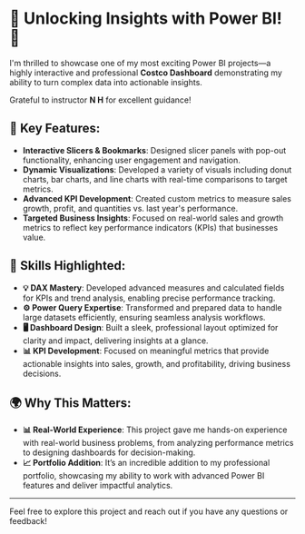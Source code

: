 # 🚀 Unlocking Insights with Power BI! 🚀

I'm thrilled to showcase one of my most exciting Power BI projects—a highly interactive and professional **Costco Dashboard** demonstrating my ability to turn complex data into actionable insights.

Grateful to instructor **N H** for excellent guidance!

## 🌟 Key Features:

- **Interactive Slicers & Bookmarks**: Designed slicer panels with pop-out functionality, enhancing user engagement and navigation.
- **Dynamic Visualizations**: Developed a variety of visuals including donut charts, bar charts, and line charts with real-time comparisons to target metrics.
- **Advanced KPI Development**: Created custom metrics to measure sales growth, profit, and quantities vs. last year's performance.
- **Targeted Business Insights**: Focused on real-world sales and growth metrics to reflect key performance indicators (KPIs) that businesses value.

## 🎯 Skills Highlighted:

- **💡 DAX Mastery**: Developed advanced measures and calculated fields for KPIs and trend analysis, enabling precise performance tracking.
- **⚙️ Power Query Expertise**: Transformed and prepared data to handle large datasets efficiently, ensuring seamless analysis workflows.
- **🖥️ Dashboard Design**: Built a sleek, professional layout optimized for clarity and impact, delivering insights at a glance.
- **📊 KPI Development**: Focused on meaningful metrics that provide actionable insights into sales, growth, and profitability, driving business decisions.

## 🌍 Why This Matters:

- **📊 Real-World Experience**: This project gave me hands-on experience with real-world business problems, from analyzing performance metrics to designing dashboards for decision-making.
- **📈 Portfolio Addition**: It’s an incredible addition to my professional portfolio, showcasing my ability to work with advanced Power BI features and deliver impactful analytics.

---

Feel free to explore this project and reach out if you have any questions or feedback!
